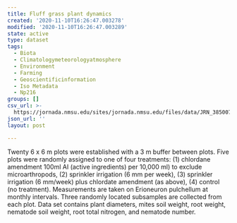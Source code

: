 ```yaml
---
title: Fluff grass plant dynamics
created: '2020-11-10T16:26:47.003278'
modified: '2020-11-10T16:26:47.003289'
state: active
type: dataset
tags:
  - Biota
  - Climatologymeteorologyatmosphere
  - Environment
  - Farming
  - Geoscientificinformation
  - Iso Metadata
  - Np216
groups: []
csv_url: >-
  https://jornada.nmsu.edu/sites/jornada.nmsu.edu/files/data/JRN_385007_fluffgrass_plant_dynamics_data.csv
json_url: ''
layout: post

---
```

<p>Twenty 6 x 6 m plots were established with a 3 m buffer between plots. Five plots were randomly assigned to one of four treatments: (1) chlordane amendment 100ml AI (active ingredients) per 10,000 ml) to exclude microarthropods, (2) sprinkler irrigation (6 mm per week), (3) sprinkler irrigation (6 mm/week) plus chlordate amendment (as above), (4) control (no treatment). Measurements are taken on Erioneuron pulchellum at monthly intervals. Three randomly located subsamples are collected from each plot. Data set contains plant diameters, mites soil weight, root weight, nematode soil weight, root total nitrogen, and nematode number.</p>

